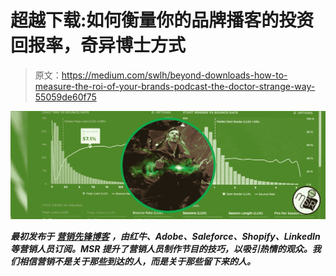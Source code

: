 # 超越下载:如何衡量你的品牌播客的投资回报率，奇异博士方式

> 原文：<https://medium.com/swlh/beyond-downloads-how-to-measure-the-roi-of-your-brands-podcast-the-doctor-strange-way-55059de60f75>

![](img/01bc4349e89a9e6ac5a7accd9ed6f447.png)

***最初发布于*** [***营销先锋博客***](http://marketingshowrunners.com/blog) ***，由红牛、Adobe、Saleforce、Shopify、LinkedIn 等营销人员订阅。MSR 提升了营销人员制作节目的技巧，以吸引热情的观众。我们相信营销不是关于那些到达的人，而是关于那些留下来的人。***